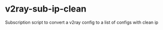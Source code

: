 # v2ray-sub-ip-clean
Subscription script to convert a v2ray config to a list of configs with clean ip
